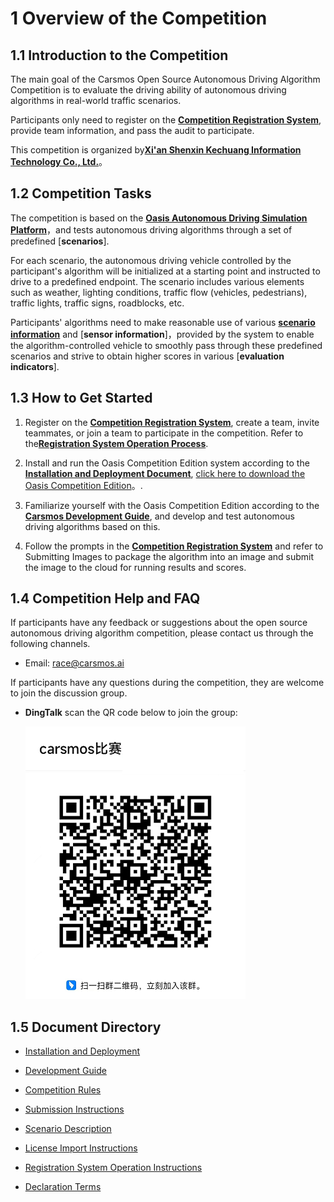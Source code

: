 
# 1 Overview of the Competition

## 1.1 Introduction to the Competition

The main goal of the Carsmos Open Source Autonomous Driving Algorithm Competition is to evaluate the driving ability of autonomous driving algorithms in real-world traffic scenarios.

Participants only need to register on the [**Competition Registration System**](https://race.carsmos.cn/), provide team information, and pass the audit to participate.

This competition is organized by[**Xi'an Shenxin Kechuang Information Technology Co., Ltd.**](https://guardstrike.com/)。

## 1.2 Competition Tasks

The competition is based on the [**Oasis Autonomous Driving Simulation Platform**](https://guardstrike.com/tech.html)，and tests autonomous driving algorithms through a set of predefined  [**scenarios**].

For each scenario, the autonomous driving vehicle controlled by the participant's algorithm will be initialized at a starting point and instructed to drive to a predefined endpoint. The scenario includes various elements such as weather, lighting conditions, traffic flow (vehicles, pedestrians), traffic lights, traffic signs, roadblocks, etc.

Participants' algorithms need to make reasonable use of various [**scenario information**](en/scenarios_en.md) and [**sensor information**]，provided by the system to enable the algorithm-controlled vehicle to smoothly pass through these predefined scenarios and strive to obtain higher scores in various [**evaluation indicators**].

## 1.3 How to Get Started

1. Register on the [**Competition Registration System**](https://race.carsmos.cn), create a team, invite teammates, or join a team to participate in the competition. Refer to the[**Registration System Operation Process**](en/signup_en.md).

2. Install and run the Oasis Competition Edition system according to the [__Installation and Deployment Document__](en/install_en.md), [click here to download the Oasis Competition Edition](https://carsmos.oss-cn-chengdu.aliyuncs.com/carsmos.tar.gz)。.

3. Familiarize yourself with the Oasis Competition Edition according to the [__Carsmos Development Guide__](start_en.md#_22-开始开发), and develop and test autonomous driving algorithms based on this.

4. Follow the prompts in the [**Competition Registration System**](https://race.carsmos.cn) and refer to Submitting Images to package the algorithm into an image and submit the image to the cloud for running results and scores.


## 1.4 Competition Help and FAQ
If participants have any feedback or suggestions about the open source autonomous driving algorithm competition, please contact us through the following channels.

- Email: race@carsmos.ai

If participants have any questions during the competition, they are welcome to join the discussion group.

- **DingTalk** scan the QR code below to join the group:
  
  ![QR code](../images/QRcode.png)

## 1.5 Document Directory

- [Installation and Deployment](en/install_en)

- [Development Guide](en/start_en)

- [Competition Rules](en/rules_en)

- [Submission Instructions](en/submit_en)

- [Scenario Description](en/scenarios_en)

- [License Import Instructions](en/license_en)

- [Registration System Operation Instructions](en/signup_en)

- [Declaration Terms](en/clause_en)
